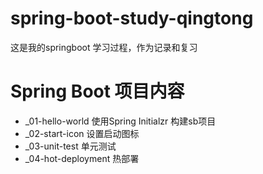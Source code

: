# spring-boot-study-qingtong
这是我的springboot 学习过程，作为记录和复习

# Spring Boot 项目内容
- _01-hello-world  使用Spring Initialzr 构建sb项目
- _02-start-icon   设置启动图标
- _03-unit-test    单元测试
- _04-hot-deployment  热部署




